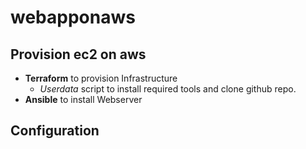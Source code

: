 # webapponaws

## Provision ec2 on aws

- **Terraform** to provision Infrastructure
    - _Userdata_ script to install required tools and clone github repo.
- **Ansible** to install Webserver


## Configuration

